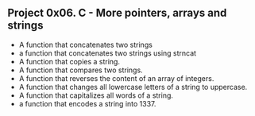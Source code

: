 ## Project 0x06. C - More pointers, arrays and strings
* A function that concatenates two strings
* a function that concatenates two strings using strncat
* A function that copies a string.
* A function that compares two strings.
* A function that reverses the content of an array of integers.
* A function that changes all lowercase letters of a string to uppercase.
* A function that capitalizes all words of a string.
* a function that encodes a string into 1337.


